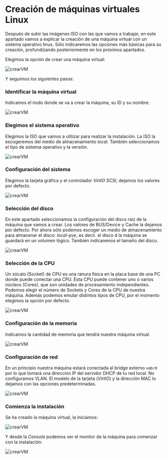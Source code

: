 # Creación de máquinas virtuales Linux

Después de subir las imágenes ISO con las que vamos a trabajar, en este apartado vamos a explicar la creación de una máquina virtual con un sistema operativo linux. Sólo indicaremos las opciones más básicas para su creación, profundizando posteriormente en los próximos apartados.

Elegimos la opción de crear una máquina virtual:

![crearVM](img/create_vm.png)

Y seguimos los siguientes pasos:

### Identificar la máquina virtual

Indicamos el nodo donde se va a crear la máquina, su ID y su nombre.

![crearVM](img/create_vm_2.png)

### Elegimos el sistema operativo

Elegimos la ISO que vamos a utilizar para realizar la instalación. La ISO la escogeremos del medio de almacenamiento *local*. También seleccionamos el tipo de sistema operativo y la versión.

![crearVM](img/create_vm_3.png)

### Configuración del sistema

Elegimos la tarjeta gráfica y el controlador *VirtIO SCSI*, dejamos los valores por defecto.

![crearVM](img/create_vm_4.png)

### Selección del disco

En este apartado seleccionamos la configuración del disco raíz de la máquina que vamos a crear. Los valores de BUS/Device y Cache la dejamos por defecto. Por ahora sólo podemos escoger un medio de almacenamiento para almacenar el disco: *local-pve*, es decir. el disco d la máquina se guardará en un volumen lógico. También indicaremos el tamaño del disco.

![crearVM](img/create_vm_5.png)

### Selección de la CPU

Un zócalo (Socket) de CPU es una ranura física en la placa base de una PC donde puede conectar una CPU. Esta CPU puede contener uno o varios núcleos (Cores), que son unidades de procesamiento independientes. Podemos elegir el número de Sockets y Cores de la CPU de nuestra máquina. Además podemos emular distintos tipos de CPU, por el momento elegimos la opción por defecto.

![crearVM](img/create_vm_6.png)

### Configuración de la memoria

Indicamos la cantidad de memoria que tendrá nuestra máquina virtual.

![crearVM](img/create_vm_7.png)

### Configuración de red

En un principio nuestra máquina estará conectada al bridge externo `vmbr0` por lo que tomará una dirección IP del servidor DHCP de tu red local. No configuramos VLAN. El modelo de la tarjeta (*VirtIO*) y la dirección MAC lo dejamos con las opciones predeterminadas.

![crearVM](img/create_vm_8.png)

### Comienza la instalación

Se ha creado la máquina  virtual, la iniciamos:

![crearVM](img/create_vm_9.png)

Y desde la *Consola* podemos ver el monitor de la máquina para comenzar con la instalación:

![crearVM](img/create_vm_10.png)